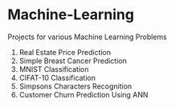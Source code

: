 # Machine-Learning
Projects for various Machine Learning Problems

1. Real Estate Price Prediction
2. Simple Breast Cancer Prediction
3. MNIST Classification
4. CIFAT-10 Classification
5. Simpsons Characters Recognition
6. Customer Churn Prediction Using ANN 
